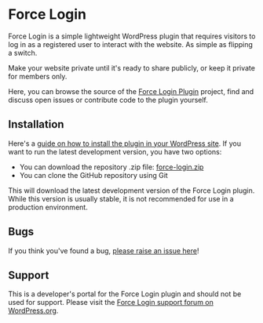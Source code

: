 # Force Login #

Force Login is a simple lightweight WordPress plugin that requires visitors to log in as a registered user to interact with the website. As simple as flipping a switch.

Make your website private until it's ready to share publicly, or keep it private for members only.

Here, you can browse the source of the [Force Login Plugin](https://wordpress.org/plugins/wp-force-login/) project, find and discuss open issues or contribute code to the plugin yourself.

Installation
------------

Here's a [guide on how to install the plugin in your WordPress site](https://wordpress.org/plugins/wp-force-login/installation/).
If you want to run the latest development version, you have two options:

* You can download the repository .zip file: [force-login.zip](https://github.com/oxifreshcarpetcleaning/wp-force-login/archive/master.zip)
* You can clone the GitHub repository using Git

This will download the latest development version of the Force Login plugin. While this version is usually stable,
it is not recommended for use in a production environment.

Bugs
----

If you think you've found a bug, [please raise an issue here](https://github.com/oxifreshcarpetcleaning/wp-force-login/issues?state=open)!

Support
-------
This is a developer's portal for the Force Login plugin and should not be used for support. Please visit the
[Force Login support forum on WordPress.org](https://wordpress.org/support/plugin/wp-force-login).